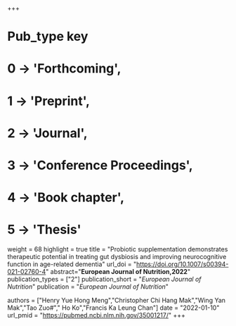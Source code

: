 +++
# Pub_type key
# 0 -> 'Forthcoming',
# 1 -> 'Preprint',
# 2 -> 'Journal',
# 3 -> 'Conference Proceedings',
# 4 -> 'Book chapter',
# 5 -> 'Thesis'

weight = 68
highlight = true
title = "Probiotic supplementation demonstrates therapeutic potential in treating gut dysbiosis and improving neurocognitive function in age-related dementia"
url_doi = "https://doi.org/10.1007/s00394-021-02760-4"
abstract="**European Journal of Nutrition,2022**"
publication_types = ["2"]
publication_short = "*European Journal of Nutrition*"
publication = "*European Journal of Nutrition*"

authors = ["Henry Yue Hong Meng","Christopher Chi Hang Mak","Wing Yan Mak","Tao Zuo#"," Ho Ko","Francis Ka Leung Chan"]
date = "2022-01-10"
url_pmid = "https://pubmed.ncbi.nlm.nih.gov/35001217/"
+++
